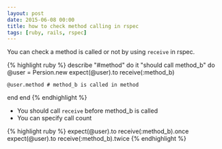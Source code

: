 ```yaml
---
layout: post
date: 2015-06-08 00:00
title: how to check method calling in rspec
tags: [ruby, rails, rspec]
---
```


You can check a method is called or not by using `receive` in rspec.

{% highlight ruby %}
describe "#method" do
  it "should call method_b" do
    @user = Persion.new
    expect(@user).to receive(:method_b)
    
    @user.method # method_b is called in method
  end
end
{% endhighlight %}

* You should call `receive` before method_b is called
* You can specify call count

{% highlight ruby %}
expect(@user).to receive(:method_b).once
expect(@user).to receive(:method_b).twice
{% endhighlight %}
